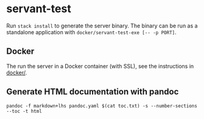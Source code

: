 # servant-test

Run `stack install` to generate the server binary. The binary can be run as a standalone application with `docker/servant-test-exe [-- -p PORT]`.

## Docker

The run the server in a Docker container (with SSL), see the instructions in [docker/](docker).

## Generate HTML documentation with pandoc

`pandoc -f markdown+lhs pandoc.yaml $(cat toc.txt) -s --number-sections --toc -t html`
